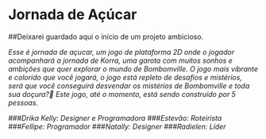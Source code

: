 # Jornada de Açúcar
##Deixarei guardado aqui o início de um projeto ambicioso.

_Esse é jornada de açucar, um jogo de plataforma 2D onde o jogador acompanhará a jornada de Korra, uma garota com muitos sonhos e ambições que quer explorar o mundo de Bombomville.
O jogo mais vibrante e colorido que você jogará, o jogo está repleto de desafios e mistérios, será que você conseguirá desvendar os mistérios de Bombomville e toda sua doçura?🤔
Este jogo, até o momento, está sendo construído por 5 pessoas._ 

###*Drika Kelly: Designer e Programadora*
###*Estevão: Roteirista*
###*Fellipe: Programador*
###*Natally: Designer*
###*Radielen: Líder*